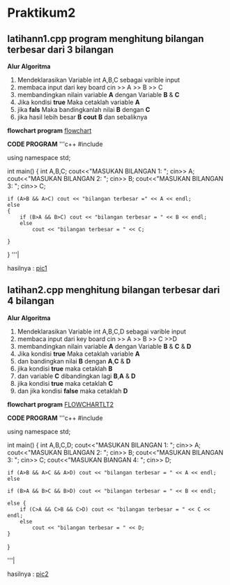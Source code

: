# Praktikum2

## latihann1.cpp program menghitung bilangan terbesar dari 3 bilangan

**Alur Algoritma**
1. Mendeklarasikan Variable int A,B,C sebagai varible input
2. membaca input dari key board  cin >> A >> B >> C
4. membandingkan nilain variable **A** dengan Variable **B** & **C**
5. Jika kondisi **true** Maka cetaklah variable **A**
6. jika **fals** Maka bandingkanlah nilai **B** dengan **C**
7. jika hasil lebih besar **B** **cout** **B** dan sebaliknya

**flowchart program**
[flowchart](https://raw.githubusercontent.com/Amirul29/Praktikum2/master/FLOWCHART1.jpg)

**CODE PROGRAM**
'''c++
#include <iostream>

using namespace std;

int main()
{
    int A,B,C;
    cout<<"MASUKAN BILANGAN 1: ";
    cin>> A;
    cout<<"MASUKAN BILANGAN 2: ";
    cin>> B;
    cout<<"MASUKAN BILANGAN 3: ";
    cin>> C;

    if (A>B && A>C) cout << "bilangan terbesar =" << A << endl;
    else
    {
        if (B>A && B>C) cout << "bilangan terbesar = " << B << endl;
        else
            cout << "bilangan terbesar = " << C;

    }
}
'''|

hasilnya :
[pic1](https://raw.githubusercontent.com/Amirul29/Praktikum2/master/pic1.png)


## latihan2.cpp menghitung bilangan terbesar dari 4 bilangan

**Alur Algoritma**
1. Mendeklarasikan Variable int A,B,C,D sebagai varible input
2. membaca input dari key board  cin >> A >> B >> C >>D
3. membandingkan nilain variable **A** dengan Variable **B** & **C** & **D**
4. Jika kondisi **true** Maka cetaklah variable **A**
5. dan bandingkan nilai  **B** dengan **A**,**C** & **D**
6. jika kondisi **true** maka cetaklah  **B**
7. dan variable **C** dibandingkan lagi **B**,**A** & **D**
8. jika kondisi **true** maka cetaklah **C** 
9. dan jika kondisi **false** maka cetaklah **D**

**flowchart program**
[FLOWCHARTLT2](https://raw.githubusercontent.com/Amirul29/Praktikum2/master/FLOWCHARTLT2.jpg)
  
**CODE PROGRAM**
'''c++
#include <iostream>

using namespace std;

int main()
{
    int A,B,C,D;
    cout<<"MASUKAN BILANGAN 1: ";
    cin>> A;
    cout<<"MASUKAN BILANGAN 2: ";
    cin>> B;
    cout<<"MASUKAN BILANGAN 3: ";
    cin>> C;
    cout<<"MASUKAN BIANGAN 4: ";
    cin>> D;

    if (A>B && A>C && A>D) cout << "bilangan terbesar = " << A << endl;
    else

    if (B>A && B>C && B>D) cout << "bilangan terbesar = " << B << endl;

    else {
        if (C>A && C>B && C>D) cout << "bilangan terbesar = " << C << endl;
        else
            cout << "bilangan terbesar = " << D;
    }
}

'''|

hasilnya :
[pic2](https://github.com/Amirul29/Praktikum2/blob/master/pic2.png)

